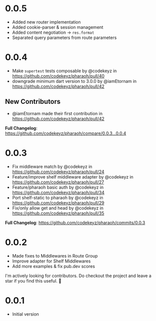 # 0.0.5

* Added new router implementation
* Added cookie-parser & session management
* Added content negotiation -> `res.format`
* Separated query parameters from route parameters  

# 0.0.4

- Make `supertest` tests composable by @codekeyz in https://github.com/codekeyz/pharaoh/pull/40
- downgrade minimum dart version to 3.0.0 by @iamEtornam in https://github.com/codekeyz/pharaoh/pull/42

## New Contributors

- @iamEtornam made their first contribution in https://github.com/codekeyz/pharaoh/pull/42

**Full Changelog**: https://github.com/codekeyz/pharaoh/compare/0.0.3...0.0.4

# 0.0.3

- Fix middleware match by @codekeyz in https://github.com/codekeyz/pharaoh/pull/24
- Feature/improve shelf middleware adapter by @codekeyz in https://github.com/codekeyz/pharaoh/pull/27
- Feature/pharaoh basic auth by @codekeyz in https://github.com/codekeyz/pharaoh/pull/34
- Port shelf-static to pharaoh by @codekeyz in https://github.com/codekeyz/pharaoh/pull/29
- Fix/only allow get and head by @codekeyz in https://github.com/codekeyz/pharaoh/pull/35

**Full Changelog**: https://github.com/codekeyz/pharaoh/commits/0.0.3

# 0.0.2

- Made fixes to Middlewares in Route Group
- Improve adapter for Shelf Middlewares
- Add more examples & fix pub.dev scores

I'm actively looking for contributors. Do checkout the project and leave a star if you find this useful. 👋

# 0.0.1

- Initial version